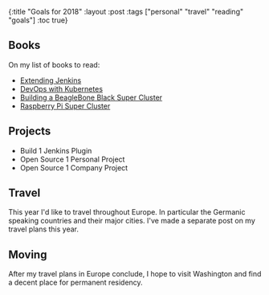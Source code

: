 {:title "Goals for 2018"
 :layout :post
 :tags ["personal" "travel" "reading" "goals"]
 :toc true}

## Books

On my list of books to read:

- [Extending Jenkins][jenkins]
- [DevOps with Kubernetes][kube]
- [Building a BeagleBone Black Super Cluster][bb]
- [Raspberry Pi Super Cluster][pi]

## Projects

- Build 1 Jenkins Plugin
- Open Source 1 Personal Project
- Open Source 1 Company Project

## Travel

This year I'd like to travel throughout Europe. In particular the
Germanic speaking countries and their major cities. I've made a
separate post on my travel plans this year.

## Moving

After my travel plans in Europe conclude, I hope to visit
Washington and find a decent place for permanent residency.


[jenkins]: https://www.packtpub.com/web-development/extending-jenkins
[kube]: https://www.packtpub.com/virtualization-and-cloud/devops-kubernetes
[bb]: https://www.packtpub.com/hardware-and-creative/building-beaglebone-black-super-cluster
[pi]: https://www.packtpub.com/hardware-and-creative/raspberry-pi-super-cluster
